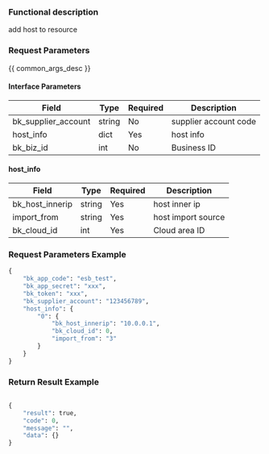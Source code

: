 ### Functional description

add host to resource

### Request Parameters

{{ common_args_desc }}

#### Interface Parameters

| Field      |  Type      | Required   |  Description      |
|-----------|------------|--------|------------|
| bk_supplier_account |  string     | No     | supplier account code |
| host_info      |  dict    | Yes     | host info |
| bk_biz_id      |  int     | No     | Business ID   |

#### host_info

| Field      |  Type      | Required   |  Description      |
|-----------|------------|--------|------------|
| bk_host_innerip |  string   | Yes     | host inner ip |
| import_from     |  string   | Yes     | host import source |
| bk_cloud_id     |  int      | Yes     | Cloud area ID |

### Request Parameters Example

```python
{
    "bk_app_code": "esb_test",
    "bk_app_secret": "xxx",
    "bk_token": "xxx",
    "bk_supplier_account": "123456789",
    "host_info": {
        "0": {
            "bk_host_innerip": "10.0.0.1",
            "bk_cloud_id": 0,
            "import_from": "3"
        }
    }
}
```

### Return Result Example

```python

{
    "result": true,
    "code": 0,
    "message": "",
    "data": {}
}
```
